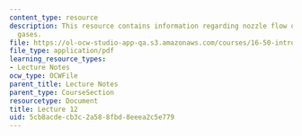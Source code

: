 ```yaml
---
content_type: resource
description: This resource contains information regarding nozzle flow of reacting
  gases.
file: https://ol-ocw-studio-app-qa.s3.amazonaws.com/courses/16-50-introduction-to-propulsion-systems-spring-2012/5cb8acdecb3c2a588fbd8eeea2c5e779_MIT16_50S12_lec12.pdf
file_type: application/pdf
learning_resource_types:
- Lecture Notes
ocw_type: OCWFile
parent_title: Lecture Notes
parent_type: CourseSection
resourcetype: Document
title: Lecture 12
uid: 5cb8acde-cb3c-2a58-8fbd-8eeea2c5e779
---
```

